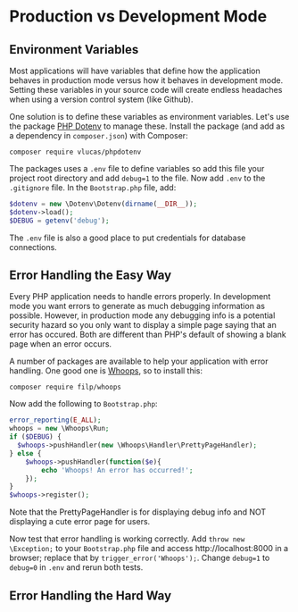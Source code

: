 # Production vs Development Mode

## Environment Variables

Most applications will have variables that define how the application behaves
in production mode versus how it behaves in development mode. Setting these variables
in your source code will create endless headaches when using a version control system
(like Github).

One solution is to define these variables as environment variables. Let's use the
package [PHP Dotenv](https://github.com/vlucas/phpdotenv) to manage these. Install
the package (and add as a dependency in `composer.json`) with Composer:
```
composer require vlucas/phpdotenv
```

The packages uses a `.env` file to define variables so add this file your project root
directory and add `debug=1` to the file. Now add `.env` to the `.gitignore` file. In
the `Bootstrap.php` file, add:
```php
$dotenv = new \Dotenv\Dotenv(dirname(__DIR__));
$dotenv->load();
$DEBUG = getenv('debug');
```

The `.env` file is also a good place to put credentials for database connections.


##  Error Handling the Easy Way

Every PHP application needs to handle errors properly.  In development mode you want
errors to generate as much debugging information as possible. However, in production mode
any debugging info is a potential security hazard so you only want to display a simple page
saying that an error has occured. Both are different than PHP's default of showing a
blank page when an error occurs.

A number of packages are available to help your application with error handling. One good one
is [Whoops](https://github.com/filp/whoops), so to install this:
```
composer require filp/whoops
```

Now add the following to `Bootstrap.php`:
```php
error_reporting(E_ALL);
whoops = new \Whoops\Run;
if ($DEBUG) {
  $whoops->pushHandler(new \Whoops\Handler\PrettyPageHandler);
} else {
    $whoops->pushHandler(function($e){
        echo 'Whoops! An error has occurred!';
    });
}
$whoops->register();
```

Note that the PrettyPageHandler is for displaying debug info and NOT displaying a cute
error page for users.

Now test that error handling is working correctly. Add `throw new \Exception;`
to your `Bootstrap.php` file and access http://localhost:8000 in a browser;
replace that by `trigger_error('Whoops');`. Change `debug=1`
to `debug=0` in `.env` and rerun both tests.


## Error Handling the Hard Way
